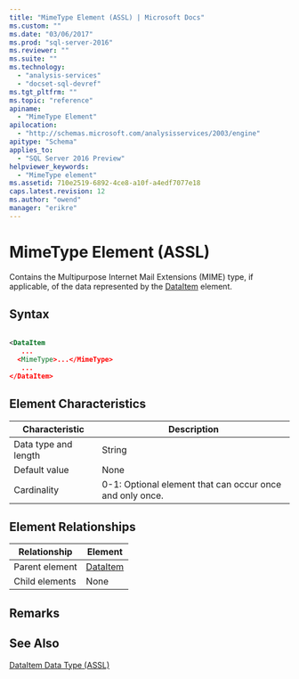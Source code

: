 ```yaml
---
title: "MimeType Element (ASSL) | Microsoft Docs"
ms.custom: ""
ms.date: "03/06/2017"
ms.prod: "sql-server-2016"
ms.reviewer: ""
ms.suite: ""
ms.technology: 
  - "analysis-services"
  - "docset-sql-devref"
ms.tgt_pltfrm: ""
ms.topic: "reference"
apiname: 
  - "MimeType Element"
apilocation: 
  - "http://schemas.microsoft.com/analysisservices/2003/engine"
apitype: "Schema"
applies_to: 
  - "SQL Server 2016 Preview"
helpviewer_keywords: 
  - "MimeType element"
ms.assetid: 710e2519-6892-4ce8-a10f-a4edf7077e18
caps.latest.revision: 12
ms.author: "owend"
manager: "erikre"
---
```

# MimeType Element (ASSL)
  Contains the Multipurpose Internet Mail Extensions (MIME) type, if applicable, of the data represented by the [DataItem](../../../analysis-services/scripting/data-type/dataitem-data-type-assl.md) element.  
  
## Syntax  
  
```xml  
  
<DataItem  
   ...  
  <MimeType>...</MimeType>  
   ...  
</DataItem>  
```  
  
## Element Characteristics  
  
|Characteristic|Description|  
|--------------------|-----------------|  
|Data type and length|String|  
|Default value|None|  
|Cardinality|0-1: Optional element that can occur once and only once.|  
  
## Element Relationships  
  
|Relationship|Element|  
|------------------|-------------|  
|Parent element|[DataItem](../../../analysis-services/scripting/data-type/dataitem-data-type-assl.md)|  
|Child elements|None|  
  
## Remarks  
  
## See Also  
 [DataItem Data Type &#40;ASSL&#41;](../../../analysis-services/scripting/data-type/dataitem-data-type-assl.md)  
  
  